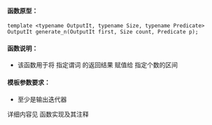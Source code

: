 
#### 函数原型：
```
template <typename OutputIt, typename Size, typename Predicate>
OutputIt generate_n(OutputIt first, Size count, Predicate p);
```

#### 函数说明：
* 该函数用于将 指定谓词 的返回结果 赋值给 指定个数的区间

#### 模板参数要求：
* 至少是输出迭代器

详细内容见 函数实现及其注释

